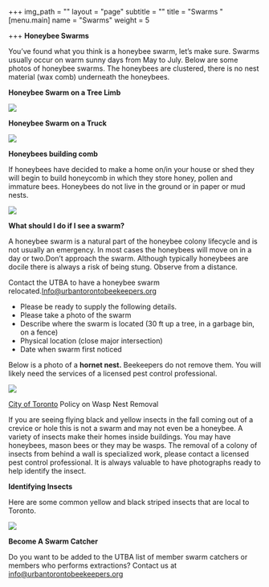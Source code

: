 +++
img_path = ""
layout = "page"
subtitle = ""
title = "Swarms "
[menu.main]
name = "Swarms"
weight = 5

+++
**Honeybee Swarms**

You’ve found what you think is a honeybee swarm, let’s make sure. Swarms usually occur on warm sunny days from May to July. Below are some photos of honeybee swarms. The honeybees are clustered, there is no nest material (wax comb) underneath the honeybees.

**Honeybee Swarm on a Tree Limb**

![](/images/swarmontreelimb.jpg)

**Honeybee Swarm on a Truck**

![](/images/swarmontruck.jpg)

**Honeybees building comb**

If honeybees have decided to make a home on/in your house or shed they will begin to build honeycomb in which they store honey, pollen  and immature bees. Honeybees do not live in the ground or in paper or mud nests.

![](/images/honeybeesbuildingcomb.jpg)

**What should I do if I see a swarm?**

A honeybee swarm is a natural part of the honeybee colony lifecycle and is not usually an emergency. In most cases the honeybees will move on in a day or two.Don’t approach the swarm. Although typically honeybees are docile there is always a risk of being stung. Observe from a distance.

Contact the UTBA to have a honeybee swarm relocated.[Info@urbantorontobeekeepers.org](mailto:Info@urbantorontobeekeepers.org)

* Please be ready to supply the following details.
* Please take a photo of the swarm
* Describe where the swarm is located (30 ft up a tree, in a garbage bin, on a fence)
* Physical location (close major intersection)
* Date when swarm first noticed

Below is a photo of a **hornet nest.** Beekeepers do not remove them. You will likely need the services of a licensed pest control professional.

![](/images/Unknown.jpeg)

[City of Toronto](https://www.toronto.ca/data/parks/pdf/trees/bees-wasps-hornets-policy.pdf) Policy on Wasp Nest Removal

If you are seeing flying black and yellow insects in the fall coming out of a crevice or hole this is not a swarm and may not even be a honeybee. A variety of insects make their homes inside buildings. You may have honeybees, mason bees or they may be wasps. The removal of a colony of insects from behind a wall is specialized work, please contact a licensed pest control professional. It is always valuable to have photographs ready to help identify the insect.

**Identifying Insects**

Here are some common yellow and black striped insects that are local to Toronto.

![](/images/yellowandblackstripeythings.jpg)

**Become A Swarm Catcher**

Do you want to be added to the UTBA list of member swarm catchers or members who performs extractions? Contact us at [info@urbantorontobeekeepers.org](mailto:info@urbantorontobeekeepers.org)